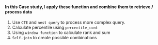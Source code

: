 #### **In this Case study, I apply these function and combine them to retrieve / process data**

1. Use `CTE` and `nest query` to process more complex query.
3. Calculate percentile using `percentile_cont`
4. Using `window function` to calculate rank and sum
5. `Self-join` to create possible combinations